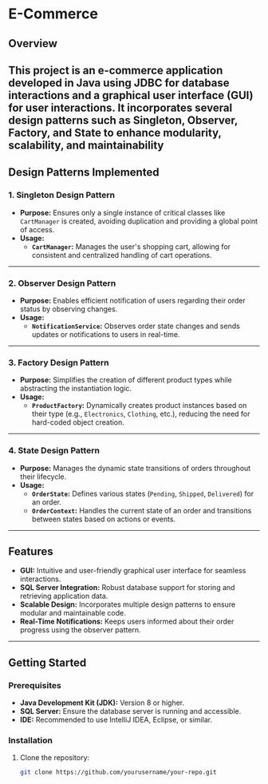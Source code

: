 # E-Commerce

## Overview
This project is an e-commerce application developed in Java using JDBC for database interactions and a graphical user interface (GUI) for user interactions. It incorporates several design patterns such as Singleton, Observer, Factory, and State to enhance modularity, scalability, and maintainability
---

## Design Patterns Implemented

### 1. Singleton Design Pattern
- **Purpose:** Ensures only a single instance of critical classes like `CartManager` is created, avoiding duplication and providing a global point of access.
- **Usage:**
  - **`CartManager`:** Manages the user's shopping cart, allowing for consistent and centralized handling of cart operations.

---

### 2. Observer Design Pattern
- **Purpose:** Enables efficient notification of users regarding their order status by observing changes.
- **Usage:**
  - **`NotificationService`:** Observes order state changes and sends updates or notifications to users in real-time.

---

### 3. Factory Design Pattern
- **Purpose:** Simplifies the creation of different product types while abstracting the instantiation logic.
- **Usage:**
  - **`ProductFactory`:** Dynamically creates product instances based on their type (e.g., `Electronics`, `Clothing`, etc.), reducing the need for hard-coded object creation.

---

### 4. State Design Pattern
- **Purpose:** Manages the dynamic state transitions of orders throughout their lifecycle.
- **Usage:**
  - **`OrderState`:** Defines various states (`Pending`, `Shipped`, `Delivered`) for an order.
  - **`OrderContext`:** Handles the current state of an order and transitions between states based on actions or events.

---

## Features
- **GUI:** Intuitive and user-friendly graphical user interface for seamless interactions.
- **SQL Server Integration:** Robust database support for storing and retrieving application data.
- **Scalable Design:** Incorporates multiple design patterns to ensure modular and maintainable code.
- **Real-Time Notifications:** Keeps users informed about their order progress using the observer pattern.

---

## Getting Started

### Prerequisites
- **Java Development Kit (JDK):** Version 8 or higher.
- **SQL Server:** Ensure the database server is running and accessible.
- **IDE:** Recommended to use IntelliJ IDEA, Eclipse, or similar.

### Installation
1. Clone the repository:
   ```bash
   git clone https://github.com/yourusername/your-repo.git
